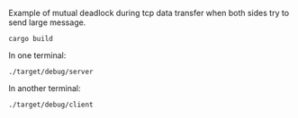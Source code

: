 Example of mutual deadlock during tcp data transfer when both sides try to send large message.

```
cargo build
```

In one terminal:
```
./target/debug/server
```

In another terminal:
```
./target/debug/client
```
